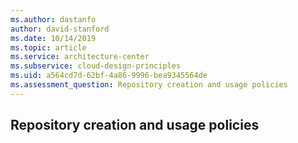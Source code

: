```yaml
---
ms.author: dastanfo
author: david-stanford
ms.date: 10/14/2019
ms.topic: article
ms.service: architecture-center
ms.subservice: cloud-design-principles
ms.uid: a564cd7d-62bf-4a86-9996-bea9345564de
ms.assessment_question: Repository creation and usage policies
---
```

## Repository creation and usage policies


